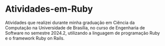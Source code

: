 # Atividades-em-Ruby
Atividades que realizei durante minha graduação em Ciência da Computação na Universidade de Brasília, no curso de Engenharia de Software no semestre 2024.2, utilizando a linguagem de programação Ruby e o framework Ruby on Rails.
